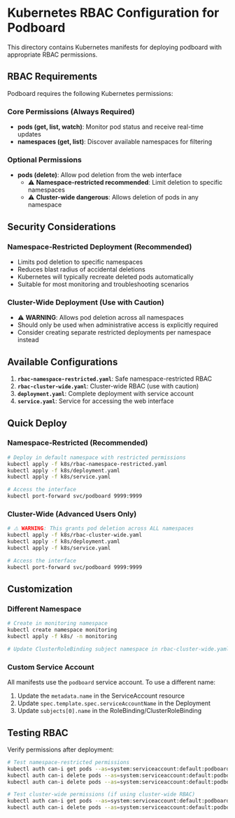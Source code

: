 # Kubernetes RBAC Configuration for Podboard

This directory contains Kubernetes manifests for deploying podboard with appropriate RBAC permissions.

## RBAC Requirements

Podboard requires the following Kubernetes permissions:

### Core Permissions (Always Required)
- **pods (get, list, watch)**: Monitor pod status and receive real-time updates
- **namespaces (get, list)**: Discover available namespaces for filtering

### Optional Permissions
- **pods (delete)**: Allow pod deletion from the web interface
  - ⚠️ **Namespace-restricted recommended**: Limit deletion to specific namespaces
  - ⚠️ **Cluster-wide dangerous**: Allows deletion of pods in any namespace

## Security Considerations

### Namespace-Restricted Deployment (Recommended)
- Limits pod deletion to specific namespaces
- Reduces blast radius of accidental deletions
- Kubernetes will typically recreate deleted pods automatically
- Suitable for most monitoring and troubleshooting scenarios

### Cluster-Wide Deployment (Use with Caution)
- ⚠️ **WARNING**: Allows pod deletion across all namespaces
- Should only be used when administrative access is explicitly required
- Consider creating separate restricted deployments per namespace instead

## Available Configurations

1. **`rbac-namespace-restricted.yaml`**: Safe namespace-restricted RBAC
2. **`rbac-cluster-wide.yaml`**: Cluster-wide RBAC (use with caution)
3. **`deployment.yaml`**: Complete deployment with service account
4. **`service.yaml`**: Service for accessing the web interface

## Quick Deploy

### Namespace-Restricted (Recommended)
```bash
# Deploy in default namespace with restricted permissions
kubectl apply -f k8s/rbac-namespace-restricted.yaml
kubectl apply -f k8s/deployment.yaml
kubectl apply -f k8s/service.yaml

# Access the interface
kubectl port-forward svc/podboard 9999:9999
```

### Cluster-Wide (Advanced Users Only)
```bash
# ⚠️ WARNING: This grants pod deletion across ALL namespaces
kubectl apply -f k8s/rbac-cluster-wide.yaml
kubectl apply -f k8s/deployment.yaml
kubectl apply -f k8s/service.yaml

# Access the interface
kubectl port-forward svc/podboard 9999:9999
```

## Customization

### Different Namespace
```bash
# Create in monitoring namespace
kubectl create namespace monitoring
kubectl apply -f k8s/ -n monitoring

# Update ClusterRoleBinding subject namespace in rbac-cluster-wide.yaml if using cluster-wide RBAC
```

### Custom Service Account
All manifests use the `podboard` service account. To use a different name:
1. Update the `metadata.name` in the ServiceAccount resource
2. Update `spec.template.spec.serviceAccountName` in the Deployment
3. Update `subjects[0].name` in the RoleBinding/ClusterRoleBinding

## Testing RBAC

Verify permissions after deployment:

```bash
# Test namespace-restricted permissions
kubectl auth can-i get pods --as=system:serviceaccount:default:podboard
kubectl auth can-i delete pods --as=system:serviceaccount:default:podboard
kubectl auth can-i delete pods --as=system:serviceaccount:default:podboard -n kube-system

# Test cluster-wide permissions (if using cluster-wide RBAC)
kubectl auth can-i get pods --as=system:serviceaccount:default:podboard --all-namespaces
kubectl auth can-i delete pods --as=system:serviceaccount:default:podboard --all-namespaces
```